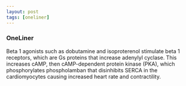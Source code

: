 ```yaml
---
layout: post
tags: [oneliner]
---
```



### OneLiner

Beta 1 agonists such as dobutamine and isoproterenol stimulate beta 1 receptors, which are Gs proteins that increase adenylyl cyclase. This increases cAMP, then cAMP-dependent protein kinase (PKA), which phosphorylates phospholamban that disinhibits SERCA in the cardiomyocytes causing increased heart rate and contractility.
